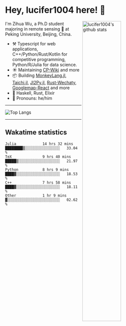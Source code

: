 # Hey, lucifer1004 here! :wave:

<img width="50%" align="right" alt="lucifer1004's github stats" src="https://github-readme-stats.vercel.app/api?username=lucifer1004&show_icons=true">

I'm Zihua Wu, a Ph.D student majoring in remote sensing :satellite: at Peking University, Beijing, China.

- :hammer_and_pick: Typescript for web applications, C++/Python/Rust/Kotlin for competitive programming, Python/R/Julia for data science.
- :sunny: Maintaining [CP-Wiki](https://cp-wiki.vercel.app) and more 
- :package: Building [MonkeyLang.jl](https://github.com/lucifer1004/MonkeyLang.jl), [Taichi.jl](https://github.com/lucifer1004/Taichi.jl), [Jl2Py.jl](https://github.com/lucifer1004/Jl2Py.jl), [Rust-Wechaty](https://github.com/wechaty/rust-wechaty), [Googlemap-React](https://github.com/googlemap-react/googlemap-react) and more
- :seedling: Haskell, Rust, Elixir
- :man: Pronouns: he/him

---

![Top Langs](https://github-readme-stats.vercel.app/api/top-langs/?username=lucifer1004&layout=compact)

---

## Wakatime statistics

<!--START_SECTION:waka-->

```text
Julia            14 hrs 32 mins  ████████▒░░░░░░░░░░░░░░░░   33.04 %
TeX              9 hrs 40 mins   █████▒░░░░░░░░░░░░░░░░░░░   21.97 %
Python           8 hrs 9 mins    ████▓░░░░░░░░░░░░░░░░░░░░   18.53 %
C++              7 hrs 58 mins   ████▓░░░░░░░░░░░░░░░░░░░░   18.11 %
Other            1 hr 9 mins     ▓░░░░░░░░░░░░░░░░░░░░░░░░   02.62 %
```

<!--END_SECTION:waka-->
